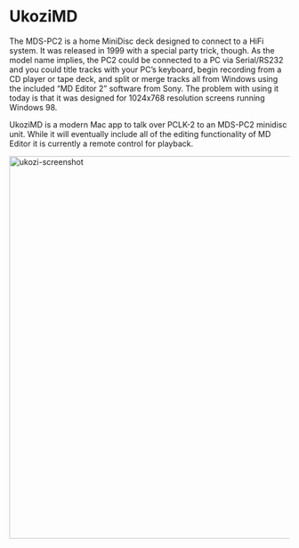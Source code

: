 # UkoziMD

The MDS-PC2 is a home MiniDisc deck designed to connect to a HiFi system. It was released in 1999 with a special party trick, though. As the model name implies, the PC2 could be connected to a PC via Serial/RS232 and you could title tracks with your PC’s keyboard, begin recording from a CD player or tape deck, and split or merge tracks all from Windows using the included “MD Editor 2” software from Sony. The problem with using it today is that it was designed for 1024x768 resolution screens running Windows 98.

UkoziMD is a modern Mac app to talk over PCLK-2 to an MDS-PC2 minidisc unit. While it will eventually include all of the editing functionality of MD Editor it is currently a remote control for playback.

<img width="687" alt="ukozi-screenshot" src="https://user-images.githubusercontent.com/3391773/206024965-b064b07d-f7a4-4f16-918a-f74ae73808bb.png">

